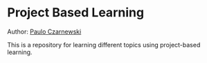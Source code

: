 # Project Based Learning
Author: [Paulo Czarnewski](https://czarnewski.github.io/czarnewski/index.html)

This is a repository for learning different topics using project-based learning.
